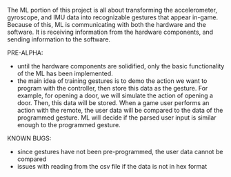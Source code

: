 The ML portion of this project is all about transforming the accelerometer, gyroscope, and IMU data into recognizable gestures that appear in-game. Because of this, ML is communicating with both the hardware and the software. It is receiving information from the hardware components, and sending information to the software. 

PRE-ALPHA:
- until the hardware components are solidified, only the basic functionality of the ML has been implemented. 
- the main idea of training gestures is to demo the action we want to program with the controller, then store this data as the gesture. For example, for opening a door, we will simulate the action of opening a door. Then, this data will be stored. When a game user performs an action with the remote, the user data will be compared to the data of the programmed gesture. ML will decide if the parsed user input is similar enough to the programmed gesture. 

KNOWN BUGS: 
- since gestures have not been pre-programmed, the user data cannot be compared 
- issues with reading from the csv file if the data is not in hex format

